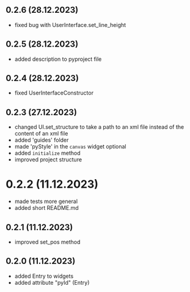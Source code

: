 ## 0.2.6 (28.12.2023)
- fixed bug with UserInterface.set_line_height

## 0.2.5 (28.12.2023)
- added description to pyproject file

## 0.2.4 (28.12.2023)
- fixed UserInterfaceConstructor

## 0.2.3 (27.12.2023)
- changed UI.set_structure to take a path to an xml file instead of the content of an xml file
- added 'guides' folder
- made 'pyStyle' in the `canvas` widget optional
- added `initialize` method
- improved project structure

# 0.2.2 (11.12.2023)
- made tests more general
- added short README.md

## 0.2.1 (11.12.2023)
- improved set_pos method

## 0.2.0 (11.12.2023)
- added Entry to widgets
- added attribute "pyId" (Entry)
